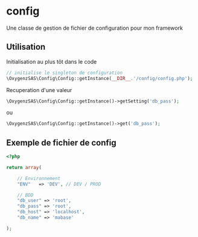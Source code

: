 # config
Une classe de gestion de fichier de configuration pour mon framework

## Utilisation

Initialisation au plus tôt dans le code
```php
// initialise le singleton de configuration
\OxygenzSAS\Config\Config::getInstance(__DIR__.'/config/config.php');
```

Recuperation d'une valeur
```php
\OxygenzSAS\Config\Config::getInstance()->getSetting('db_pass');
```
ou
```php
\OxygenzSAS\Config\Config::getInstance()->get('db_pass');
```

## Exemple de fichier de config
```php
<?php

return array(

    // Environnement
    "ENV"   => 'DEV', // DEV / PROD

    // BDD
    "db_user" => 'root',
    "db_pass" => 'root',
    "db_host" => 'localhost',
    "db_name" => 'mabase'

);
```



